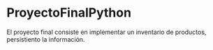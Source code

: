 # ProyectoFinalPython
El proyecto final consiste en implementar un inventario de productos, persistiento la información.
